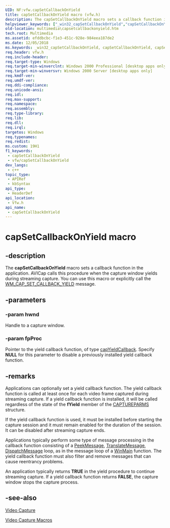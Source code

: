 ```yaml
---
UID: NF:vfw.capSetCallbackOnYield
title: capSetCallbackOnYield macro (vfw.h)
description: The capSetCallbackOnYield macro sets a callback function in the application. AVICap calls this procedure when the capture window yields during streaming capture. You can use this macro or explicitly call the WM_CAP_SET_CALLBACK_YIELD message.
helpviewer_keywords: ["_win32_capSetCallbackOnYield","capSetCallbackOnYield","capSetCallbackOnYield macro [Windows Multimedia]","multimedia.capsetcallbackonyield","vfw/capSetCallbackOnYield"]
old-location: multimedia\capsetcallbackonyield.htm
tech.root: Multimedia
ms.assetid: efddbcbc-f1e3-451c-928e-984eea187de2
ms.date: 12/05/2018
ms.keywords: _win32_capSetCallbackOnYield, capSetCallbackOnYield, capSetCallbackOnYield macro [Windows Multimedia], multimedia.capsetcallbackonyield, vfw/capSetCallbackOnYield
req.header: vfw.h
req.include-header: 
req.target-type: Windows
req.target-min-winverclnt: Windows 2000 Professional [desktop apps only]
req.target-min-winversvr: Windows 2000 Server [desktop apps only]
req.kmdf-ver: 
req.umdf-ver: 
req.ddi-compliance: 
req.unicode-ansi: 
req.idl: 
req.max-support: 
req.namespace: 
req.assembly: 
req.type-library: 
req.lib: 
req.dll: 
req.irql: 
targetos: Windows
req.typenames: 
req.redist: 
ms.custom: 19H1
f1_keywords:
 - capSetCallbackOnYield
 - vfw/capSetCallbackOnYield
dev_langs:
 - c++
topic_type:
 - APIRef
 - kbSyntax
api_type:
 - HeaderDef
api_location:
 - Vfw.h
api_name:
 - capSetCallbackOnYield
---
```


# capSetCallbackOnYield macro


## -description

The <b>capSetCallbackOnYield</b> macro sets a callback function in the application. AVICap calls this procedure when the capture window yields during streaming capture. You can use this macro or explicitly call the <a href="/windows/desktop/Multimedia/wm-cap-set-callback-yield">WM_CAP_SET_CALLBACK_YIELD</a> message.

## -parameters

### -param hwnd

Handle to a capture window.

### -param fpProc

Pointer to the yield callback function, of type <a href="/windows/desktop/api/vfw/nc-vfw-capyieldcallback">capYieldCallback</a>. Specify <b>NULL</b> for this parameter to disable a previously installed yield callback function.

## -remarks

Applications can optionally set a yield callback function. The yield callback function is called at least once for each video frame captured during streaming capture. If a yield callback function is installed, it will be called regardless of the state of the <b>fYield</b> member of the <a href="/windows/desktop/api/vfw/ns-vfw-captureparms">CAPTUREPARMS</a> structure.

If the yield callback function is used, it must be installed before starting the capture session and it must remain enabled for the duration of the session. It can be disabled after streaming capture ends.

Applications typically perform some type of message processing in the callback function consisting of a <a href="/windows/win32/api/winuser/nf-winuser-peekmessagea">PeekMessage</a>, <a href="/windows/win32/api/winuser/nf-winuser-translatemessage">TranslateMessage</a>, <a href="/windows/win32/api/winuser/nf-winuser-dispatchmessage">DispatchMessage</a> loop, as in the message loop of a <a href="/windows/win32/api/winbase/nf-winbase-winmain">WinMain</a> function. The yield callback function must also filter and remove messages that can cause reentrancy problems.

An application typically returns <b>TRUE</b> in the yield procedure to continue streaming capture. If a yield callback function returns <b>FALSE</b>, the capture window stops the capture process.

## -see-also

<a href="/windows/desktop/Multimedia/video-capture">Video Capture</a>



<a href="/windows/desktop/Multimedia/video-capture-macros">Video Capture Macros</a>